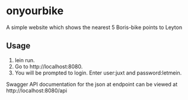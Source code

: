 # onyourbike

A simple website which shows the nearest 5 Boris-bike points to Leyton

## Usage

1. lein run.
2. Go to http://localhost:8080.
3. You will be prompted to login. Enter user:juxt and password:letmein.

Swagger API documentation for the json at endpoint can be viewed at http://localhost:8080/api
